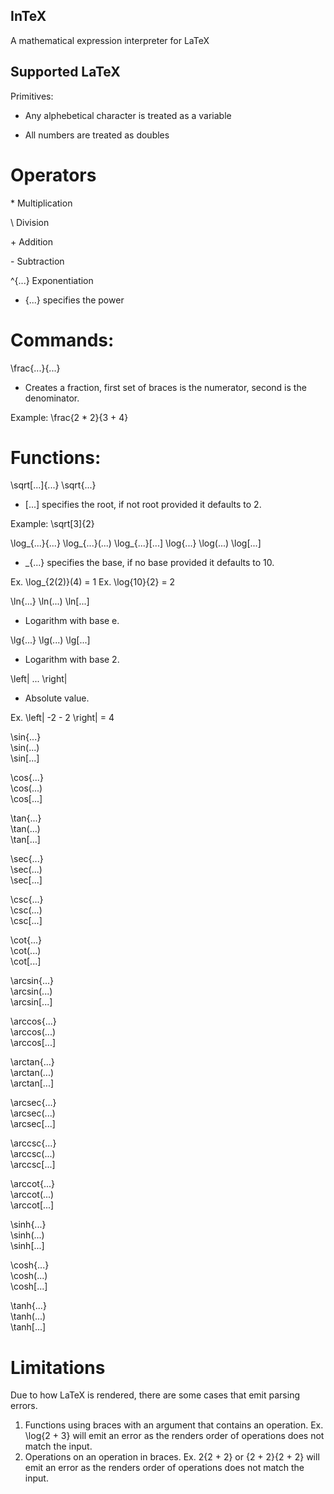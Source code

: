 ## InTeX
A mathematical expression interpreter for LaTeX

## Supported LaTeX

Primitives:

* Any alphebetical character is treated as a variable

* All numbers are treated as doubles

# Operators

\* Multiplication

\\ Division

\+ Addition

\- Subtraction

^{...} Exponentiation
* {...} specifies the power

# Commands:

\frac{...}{...}
* Creates a fraction, first set of braces is the numerator, second is the denominator.

Example: \frac{2 * 2}{3 + 4}

# Functions:

\sqrt[...]{...}
\sqrt{...}
* [...] specifies the root, if not root provided it defaults to 2.

Example: \sqrt[3]{2}

\log_{...}{...}
\log_{...}(...)
\log_{...}[...]
\log{...}
\log(...)
\log[...]
*  _{...} specifies the base, if no base provided it defaults to 10.

Ex. \log_{2(2)}(4) = 1
Ex. \log{10}{2} = 2

\ln{...}
\ln(...)
\ln[...]
* Logarithm with base e.

\lg{...}
\lg(...)
\lg[...]
* Logarithm with base 2.

\left| ... \right|
* Absolute value.

Ex. \left| -2 - 2 \right| = 4

\sin{...}  
\sin(...)  
\sin[...]  

\cos{...}  
\cos(...)  
\cos[...]  

\tan{...}  
\tan(...)  
\tan[...]  

\sec{...}  
\sec(...)  
\sec[...]  

\csc{...}  
\csc(...)  
\csc[...]  

\cot{...}  
\cot(...)  
\cot[...]  

\arcsin{...}  
\arcsin(...)  
\arcsin[...]  

\arccos{...}  
\arccos(...)  
\arccos[...]  

\arctan{...}  
\arctan(...)  
\arctan[...]  

\arcsec{...}  
\arcsec(...)  
\arcsec[...]  

\arccsc{...}  
\arccsc(...)  
\arccsc[...]  

\arccot{...}  
\arccot(...)  
\arccot[...]  

\sinh{...}  
\sinh(...)  
\sinh[...]  

\cosh{...}  
\cosh(...)  
\cosh[...]  

\tanh{...}  
\tanh(...)  
\tanh[...]

# Limitations

Due to how LaTeX is rendered, there are some cases that emit parsing errors.

1. Functions using braces with an argument that contains an operation.
Ex. \log{2 + 3} will emit an error as the renders order of operations does not match the input.
2. Operations on an operation in braces.
Ex. 2{2 + 2} or {2 + 2}{2 + 2} will emit an error as the renders order of operations does not match the input.
